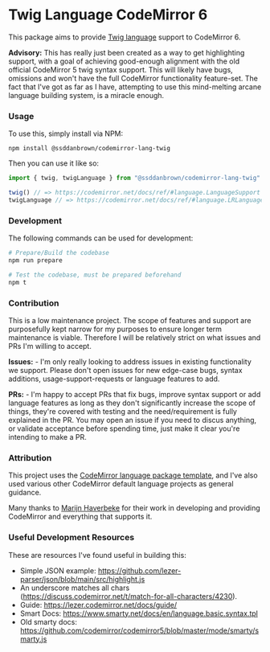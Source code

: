 # Twig Language CodeMirror 6

This package aims to provide [Twig language](https://twig.symfony.com/) support to CodeMirror 6.

**Advisory:** This has really just been created as a way to get highlighting support, with a goal of achieving good-enough alignment with the old official CodeMirror 5 twig syntax support. This will likely have bugs, omissions and won't have the full CodeMirror functionality feature-set. The fact that I've got as far as I have, attempting to use this mind-melting arcane language building system, is a miracle enough.

### Usage

To use this, simply install via NPM:

```
npm install @ssddanbrown/codemirror-lang-twig
```

Then you can use it like so:

```javascript
import { twig, twigLanguage } from "@ssddanbrown/codemirror-lang-twig"

twig() // => https://codemirror.net/docs/ref/#language.LanguageSupport
twigLanguage // => https://codemirror.net/docs/ref/#language.LRLanguage
```

### Development

The following commands can be used for development:

```bash
# Prepare/Build the codebase
npm run prepare

# Test the codebase, must be prepared beforehand
npm t
```

### Contribution

This is a low maintenance project. The scope of features and support are purposefully kept narrow for my purposes to ensure longer term maintenance is viable. Therefore I will be relatively strict on what issues and PRs I'm willing to accept.

**Issues:** - I'm only really looking to address issues in existing functionality we support. Please don't open issues for new edge-case bugs, syntax additions, usage-support-requests or language features to add.

**PRs:** - I'm happy to accept PRs that fix bugs, improve syntax support or add language features as long as they don't significantly increase the scope of things, they're covered with testing and the need/requirement is fully explained in the PR. You may open an issue if you need to discus anything, or validate acceptance before spending time, just make it clear you're intending to make a PR.

### Attribution

This project uses the [CodeMirror language package template](https://github.com/codemirror/lang-example), and I've also used various other CodeMirror default language projects as general guidance.

Many thanks to [Marijn Haverbeke](https://github.com/marijnh) for their work in developing and providing CodeMirror and everything that supports it.

### Useful Development Resources

These are resources I've found useful in building this:

- Simple JSON example: https://github.com/lezer-parser/json/blob/main/src/highlight.js
- An underscore matches all chars (https://discuss.codemirror.net/t/match-for-all-characters/4230).
- Guide: https://lezer.codemirror.net/docs/guide/
- Smart Docs: https://www.smarty.net/docs/en/language.basic.syntax.tpl
- Old smarty docs: https://github.com/codemirror/codemirror5/blob/master/mode/smarty/smarty.js

